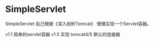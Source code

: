# SimpleServlet
SimpleServlet  自己根据《深入剖析Tomcat》 慢慢实现一个Servlet容器。

v1.1   简单的servlet容器
v1.5   实现 tomcat4/5 默认的连接器